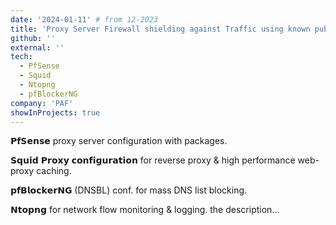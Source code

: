 ```yaml
---
date: '2024-01-11' # from 12-2023
title: 'Proxy Server Firewall shielding against Traffic using known public VPS/Ns for IP Disguising'
github: ''
external: ''
tech:
  - PfSense
  - Squid
  - Ntopng
  - pfBlockerNG
company: 'PAF'
showInProjects: true
---
```


𝗣𝗳𝗦𝗲𝗻𝘀𝗲 proxy server configuration with packages.

𝗦𝗾𝘂𝗶𝗱 𝗣𝗿𝗼𝘅𝘆 𝗰𝗼𝗻𝗳𝗶𝗴𝘂𝗿𝗮𝘁𝗶𝗼𝗻 for reverse proxy & high performance web-proxy caching.

𝗽𝗳𝗕𝗹𝗼𝗰𝗸𝗲𝗿𝗡𝗚 (DNSBL) conf. for mass DNS list blocking.

𝗡𝘁𝗼𝗽𝗻𝗴 for network flow monitoring & logging. the description...
